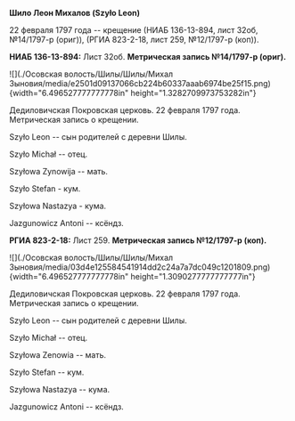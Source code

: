 **Шило Леон Михалов (Szyło Leon)**

22 февраля 1797 года -- крещение (НИАБ 136-13-894, лист 32об, №14/1797-р
(ориг)), (РГИА 823-2-18, лист 259, №12/1797-р (коп)).

**НИАБ 136-13-894:** Лист 32об. **Метрическая запись №14/1797-р
(ориг).**

![](./Осовская волость/Шилы/Шилы/Михал Зыновия/media/e2501d09137066cb224b60337aaab6974be25f15.png){width="6.496527777777778in"
height="1.3282709973753282in"}

Дедиловичская Покровская церковь. 22 февраля 1797 года. Метрическая
запись о крещении.

Szyło Leon -- сын родителей с деревни Шилы.

Szyło Michał -- отец.

Szyłowa Zynowija -- мать.

Szyło Stefan - кум.

Szyłowa Nastazya - кума.

Jazgunowicz Antoni -- ксёндз.

**РГИА 823-2-18:** Лист 259. **Метрическая запись №12/1797-р (коп).**

![](./Осовская волость/Шилы/Шилы/Михал Зыновия/media/03d4e125584541914dd2c24a7a7dc049c1201809.png){width="6.496527777777778in"
height="1.3090277777777777in"}

Дедиловичская Покровская церковь. 22 февраля 1797 года. Метрическая
запись о крещении.

Szyło Leon -- сын родителей с деревни Шилы.

Szyło Michał -- отец.

Szyłowa Zenowia -- мать.

Szyło Stefan -- кум.

Szyłowa Nastazya -- кума.

Jazgunowicz Antoni -- ксёндз.
